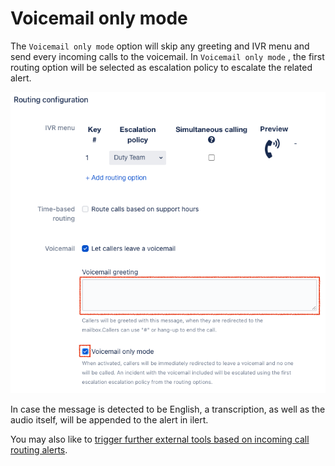 # Voicemail only mode

The `Voicemail only mode` option will skip any greeting and IVR menu and send every incoming calls to the voicemail. In `Voicemail only mode` , the first routing option will be selected as escalation policy to escalate the related alert.

![](<../../.gitbook/assets/image (17) (1).png>)

In case the message is detected to be English, a transcription, as well as the audio itself, will be appended to the alert in ilert.

You may also like to [trigger further external tools based on incoming call routing alerts](adding-webhooks-and-outbound-chat-messages.md).
